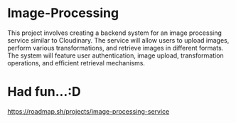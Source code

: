 # Image-Processing

This project involves creating a backend system for an image processing service similar to Cloudinary. The service will allow users to upload images, perform various transformations, and retrieve images in different formats. The system will feature user authentication, image upload, transformation operations, and efficient retrieval mechanisms.

# Had fun...:D

https://roadmap.sh/projects/image-processing-service
